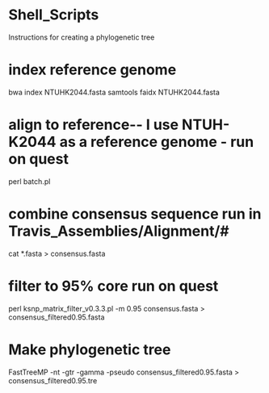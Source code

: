 # Shell_Scripts
Instructions for creating a phylogenetic tree

# index reference genome 
bwa index NTUHK2044.fasta
samtools faidx NTUHK2044.fasta

# align to reference-- I use NTUH-K2044 as a reference genome - run on quest
perl batch.pl

# combine consensus sequence run in Travis_Assemblies/Alignment/#
cat *.fasta > consensus.fasta

# filter to 95% core run on quest
perl ksnp_matrix_filter_v0.3.3.pl -m 0.95 consensus.fasta > consensus_filtered0.95.fasta

# Make phylogenetic tree 
FastTreeMP -nt -gtr -gamma -pseudo consensus_filtered0.95.fasta > consensus_filtered0.95.tre
